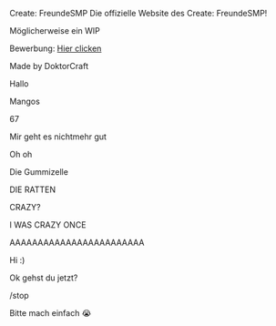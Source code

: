 Create: FreundeSMP
Die offizielle Website des Create: FreundeSMP!

Möglicherweise ein WIP

Bewerbung: [Hier clicken](https://docs.google.com/forms/d/e/1FAIpQLSemm-ekoUENyDw3eN0Zr3XP9A32x2ezaYr-uL3P8UvLmgUbmA/viewform?usp=sharing&ouid=107367983667635999048)

Made by DoktorCraft

Hallo

Mangos

67

Mir geht es nichtmehr gut

Oh oh

Die Gummizelle

DIE RATTEN

CRAZY?

I WAS CRAZY ONCE

AAAAAAAAAAAAAAAAAAAAAAAA

Hi :)

Ok gehst du jetzt?

/stop

Bitte mach einfach 😭
